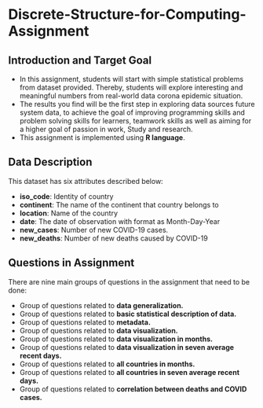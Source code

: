 # Discrete-Structure-for-Computing-Assignment
## Introduction and Target Goal
- In this assignment, students will start with simple statistical problems from dataset
 provided. Thereby, students will explore interesting and meaningful numbers from real-world data
corona epidemic situation.
- The results you find will be the first step in exploring data sources future system data, to achieve the goal of improving programming skills and problem solving skills
for learners, teamwork skills as well as aiming for a higher goal of passion in work,
Study and research.
- This assignment is implemented using **R language**.

## Data Description
This dataset has six attributes described below:
- **iso_code**: Identity of country
- **continent**: The name of the continent that country belongs to
- **location**: Name of the country
- **date**: The date of observation with format as Month-Day-Year
- **new_cases**: Number of new COVID-19 cases.
- **new_deaths**: Number of new deaths caused by COVID-19

## Questions in Assignment
There are nine main groups of questions in the assignment that need to be done:
- Group of questions related to **data generalization.**
- Group of questions related to **basic statistical description of data.**
- Group of questions related to **metadata.**
- Group of questions related to **data visualization.**
- Group of questions related to **data visualization in months.**
- Group of questions related to **data visualization in seven average recent days.**
- Group of questions related to **all countries in months.**
- Group of questions related to **all countries in seven average recent days.**
- Group of questions related to **correlation between deaths and COVID cases.**
